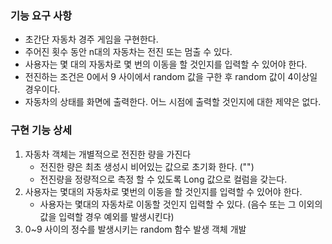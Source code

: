 ### 기능 요구 사항
- 초간단 자동차 경주 게임을 구현한다.
- 주어진 횟수 동안 n대의 자동차는 전진 또는 멈출 수 있다.
- 사용자는 몇 대의 자동차로 몇 번의 이동을 할 것인지를 입력할 수 있어야 한다.
- 전진하는 조건은 0에서 9 사이에서 random 값을 구한 후 random 값이 4이상일 경우이다.
- 자동차의 상태를 화면에 출력한다. 어느 시점에 출력할 것인지에 대한 제약은 없다.

### 구현 기능 상세

1. 자동차 객체는 개별적으로 전진한 량을 가진다
   - 전진한 량은 최초 생성시 비어있는 값으로 초기화 한다. (\"\")
   - 전진량을 정량적으로 측정 할 수 있도록 Long 값으로 컬럼을 갖는다.
2. 사용자는 몇대의 자동차로 몇번의 이동을 할 것인지를 입력할 수 있어야 한다.
    - 사용자는 몇대의 자동차로 이동할 것인지 입력할 수 있다. (음수 또는 그 이외의 값을 입력할 경우 예외를 발생시킨다)
3. 0~9 사이의 정수를 발생시키는 random 함수 발생 객체 개발

